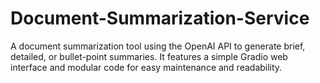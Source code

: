 # Document-Summarization-Service
A document summarization tool using the OpenAI API to generate brief, detailed, or bullet-point summaries. It features a simple Gradio web interface and modular code for easy maintenance and readability.
